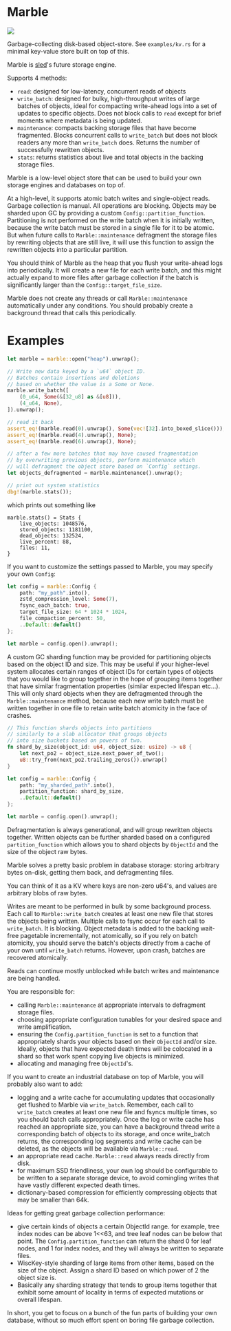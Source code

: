 # Marble

<a href="https://docs.rs/marble"><img src="https://docs.rs/marble/badge.svg"></a>

Garbage-collecting disk-based object-store. See `examples/kv.rs`
for a minimal key-value store built on top of this.

Marble is [sled](https://github.com/spacejam/sled)'s future storage engine.

Supports 4 methods:
* `read`: designed for low-latency, concurrent reads of objects
* `write_batch`: designed for bulky, high-throughput writes of large batches of objects,
  ideal for compacting write-ahead logs into a set of updates to specific objects. Does
  not block calls to `read` except for brief moments where metadata is being updated.
* `maintenance`: compacts backing storage files that have become fragmented. Blocks
  concurrent calls to `write_batch` but does not block readers any more than `write_batch`
  does. Returns the number of successfully rewritten objects.
* `stats`: returns statistics about live and total objects in the backing storage files.


Marble is a low-level object store that can be used
to build your own storage engines and databases on
top of.

At a high-level, it supports atomic batch writes and
single-object reads. Garbage collection is manual.
All operations are blocking. Objects may be
sharded upon GC by providing a custom
`Config::partition_function`. Partitioning
is not performed on the write batch when it
is initially written, because the write batch
must be stored in a single file for it to be atomic.
But when future calls to `Marble::maintenance`
defragment the storage files by rewriting objects
that are still live, it will use this function
to assign the rewritten objects into a particular
partition.

You should think of Marble as the heap that you
flush your write-ahead logs into periodically.
It will create a new file for each write batch,
and this might actually expand to more files after
garbage collection if the batch is significantly
larger than the `Config::target_file_size`.

Marble does not create any threads or call
`Marble::maintenance` automatically under any
conditions. You should probably create a background
thread that calls this periodically.

# Examples

```rust
let marble = marble::open("heap").unwrap();

// Write new data keyed by a `u64` object ID.
// Batches contain insertions and deletions
// based on whether the value is a Some or None.
marble.write_batch([
    (0_u64, Some(&[32_u8] as &[u8])),
    (4_u64, None),
]).unwrap();

// read it back
assert_eq!(marble.read(0).unwrap(), Some(vec![32].into_boxed_slice()));
assert_eq!(marble.read(4).unwrap(), None);
assert_eq!(marble.read(6).unwrap(), None);

// after a few more batches that may have caused fragmentation
// by overwriting previous objects, perform maintenance which
// will defragment the object store based on `Config` settings.
let objects_defragmented = marble.maintenance().unwrap();

// print out system statistics
dbg!(marble.stats());
```

which prints out something like
```txt,no_run
marble.stats() = Stats {
    live_objects: 1048576,
    stored_objects: 1181100,
    dead_objects: 132524,
    live_percent: 88,
    files: 11,
}
```

If you want to customize the settings passed to Marble,
you may specify your own `Config`:

```rust
let config = marble::Config {
    path: "my_path".into(),
    zstd_compression_level: Some(7),
    fsync_each_batch: true,
    target_file_size: 64 * 1024 * 1024,
    file_compaction_percent: 50,
    ..Default::default()
};

let marble = config.open().unwrap();
```

A custom GC sharding function may be provided
for partitioning objects based on the object ID
and size. This may be useful if your higher-level
system allocates certain ranges of object IDs for
certain types of objects that you would like to
group together in the hope of grouping items together
that have similar fragmentation properties (similar
expected lifespan etc...). This will only shard
objects when they are defragmented through the
`Marble::maintenance` method, because each new
write batch must be written together in one
file to retain write batch atomicity in the
face of crashes.

```rust
// This function shards objects into partitions
// similarly to a slab allocator that groups objects
// into size buckets based on powers of two.
fn shard_by_size(object_id: u64, object_size: usize) -> u8 {
    let next_po2 = object_size.next_power_of_two();
    u8::try_from(next_po2.trailing_zeros()).unwrap()
}

let config = marble::Config {
    path: "my_sharded_path".into(),
    partition_function: shard_by_size,
    ..Default::default()
};

let marble = config.open().unwrap();
```

Defragmentation is always generational, and will group rewritten
objects together. Written objects can be further sharded based on a
configured `partition_function` which allows you to shard objects
by `ObjectId` and the size of the object raw bytes.

Marble solves a pretty basic problem in database storage: storing
arbitrary bytes on-disk, getting them back, and defragmenting files.

You can think of it as a KV where keys are non-zero u64's, and values
are arbitrary blobs of raw bytes.

Writes are meant to be performed in bulk by some background process.
Each call to `Marble::write_batch` creates at least one new file
that stores the objects being written. Multiple calls to fsync occur
for each call to `write_batch`. It is blocking. Object metadata is added
to the backing wait-free pagetable incrementally, not atomically,
so if you rely on batch atomicity, you should serve the batch's objects
directly from a cache of your own until `write_batch` returns.
However, upon crash, batches are recovered atomically.

Reads can continue mostly unblocked while batch writes and maintenance are being handled.

You are responsible for:
* calling `Marble::maintenance` at appropriate intervals to defragment
  storage files.
* choosing appropriate configuration tunables for your desired space
  and write amplification.
* ensuring the `Config.partition_function` is set to a function that
  appropriately shards your objects based on their `ObjectId` and/or size.
  Ideally, objects that have expected death times will be colocated in
  a shard so that work spent copying live objects is minimized.
* allocating and managing free `ObjectId`'s.

If you want to create an industrial database on top of Marble, you will
probably also want to add:
* logging and a write cache for accumulating updates that occasionally
  get flushed to Marble via `write_batch`. Remember, each call to
  `write_batch` creates at least one new file and fsyncs multiple times,
  so you should batch calls appropriately. Once the log or write cache has
  reached an appropriate size, you can have a background thread write a
  corresponding batch of objects to its storage, and once write_batch returns, the
  corresponding log segments and write cache can be deleted, as the objects
  will be available via `Marble::read`.
* an appropriate read cache. `Marble::read` always reads directly from disk.
* for maximum SSD friendliness, your own log should be configurable to be
  written to a separate storage device, to avoid comingling writes that
  have vastly different expected death times.
* dictionary-based compression for efficiently compressing objects that may
  be smaller than 64k.

Ideas for getting great garbage collection performance:
* give certain kinds of objects a certain ObjectId range. for example,
  tree index nodes can be above 1<<63, and tree leaf nodes can be below
  that point. The `Config.partition_function` can return the shard 0 for
  leaf nodes, and 1 for index nodes, and they will always be written to
  separate files.
* WiscKey-style sharding of large items from other items, based on the
  size of the object. Assign a shard ID based on which power of 2 the
  object size is.
* Basically any sharding strategy that tends to group items together that
  exhibit some amount of locality in terms of expected mutations or
  overall lifespan.

In short, you get to focus on a bunch of the fun parts of building your own
database, without so much effort spent on boring file garbage collection.
